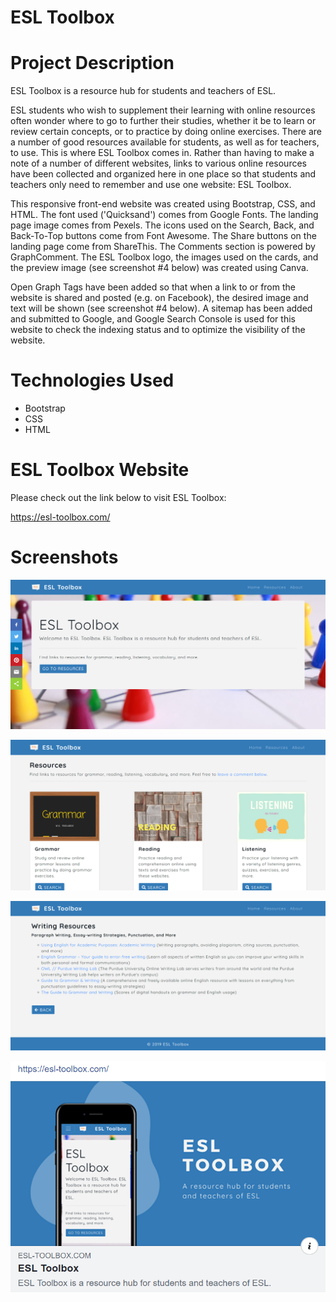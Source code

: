 # ESL Toolbox

# Project Description

ESL Toolbox is a resource hub for students and teachers of ESL.

ESL students who wish to supplement their learning with online resources often wonder where to go to further their studies, whether it be to learn or review certain concepts, or to practice by doing online exercises. There are a number of good resources available for students, as well as for teachers, to use. This is where ESL Toolbox comes in. Rather than having to make a note of a number of different websites, links to various online resources have been collected and organized here in one place so that students and teachers only need to remember and use one website: ESL Toolbox.

This responsive front-end website was created using Bootstrap, CSS, and HTML. The font used ('Quicksand') comes from Google Fonts. The landing page image comes from Pexels. The icons used on the Search, Back, and Back-To-Top buttons come from Font Awesome. The Share buttons on the landing page come from ShareThis. The Comments section is powered by GraphComment. The ESL Toolbox logo, the images used on the cards, and the preview image (see screenshot #4 below) was created using Canva.

Open Graph Tags have been added so that when a link to or from the website is shared and posted (e.g. on Facebook), the desired image and text will be shown (see screenshot #4 below). A sitemap has been added and submitted to Google, and Google Search Console is used for this website to check the indexing status and to optimize the visibility of the website.

# Technologies Used

* Bootstrap
* CSS
* HTML

# ESL Toolbox Website

Please check out the link below to visit ESL Toolbox:

https://esl-toolbox.com/

# Screenshots

![Screenshot 01](screenshots/esltoolbox-screenshot01.png "Landing Page")

![Screenshot 02](screenshots/esltoolbox-screenshot02.png "Resources Page")

![Screenshot 03](screenshots/esltoolbox-screenshot03.png "Writing Resources Page")

![Screenshot 03](screenshots/esltoolbox-screenshot04.png "Detail of posted link on Facebook page")
